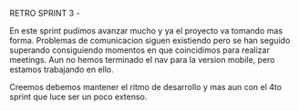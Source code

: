 RETRO SPRINT 3 -

En este sprint pudimos avanzar mucho y ya el proyecto va tomando mas forma. Problemas de comunicacion siguen existiendo pero se han seguido superando consiguiendo momentos en que coincidimos para realizar meetings. Aun no hemos terminado el nav para la version mobile, pero estamos trabajando en ello.

Creemos debemos mantener el ritmo de desarrollo y mas aun con el 4to sprint que luce ser un poco extenso.